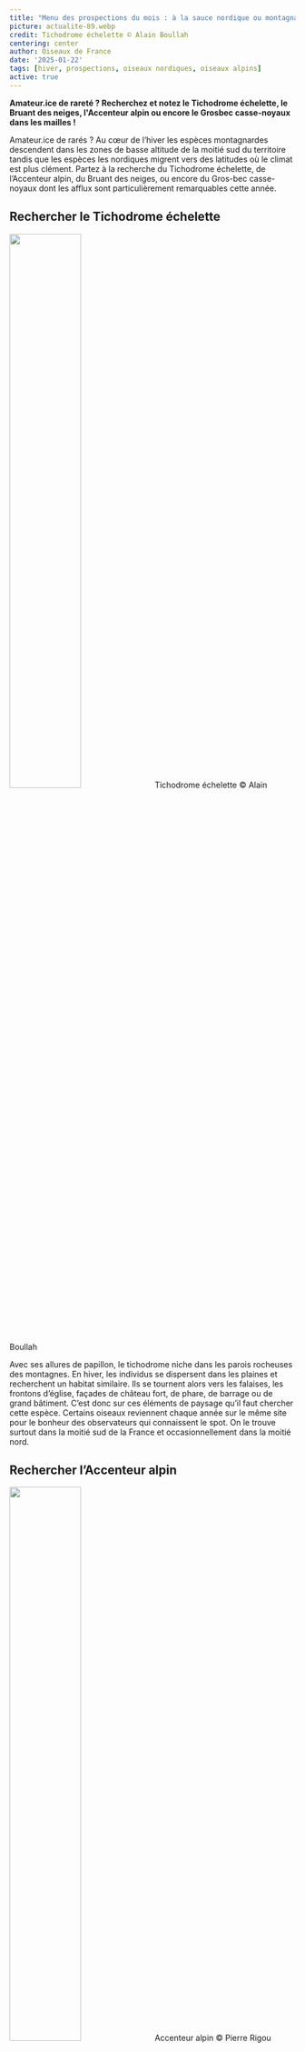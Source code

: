 ```yaml
---
title: "Menu des prospections du mois : à la sauce nordique ou montagnarde !"
picture: actualite-89.webp
credit: Tichodrome échelette © Alain Boullah 
centering: center
author: Oiseaux de France
date: '2025-01-22'
tags: [hiver, prospections, oiseaux nordiques, oiseaux alpins]
active: true
---
```


**Amateur.ice de rareté ? Recherchez et notez le Tichodrome échelette, le Bruant des neiges, l'Accenteur alpin ou encore le Grosbec casse-noyaux dans les mailles !**

Amateur.ice de rarés ? Au cœur de l’hiver les espèces montagnardes descendent dans les zones de basse altitude de la moitié sud du territoire tandis que les espèces les nordiques migrent vers des latitudes où le climat est plus clément. Partez à la recherche du Tichodrome échelette, de l’Accenteur alpin, du Bruant des neiges, ou encore du Gros-bec casse-noyaux dont les afflux sont particulièrement remarquables cette année. 

## Rechercher le Tichodrome échelette 

<img class="InformativePagePicture" style="width: 50%" src="/news/actualite-89-tichodrome-echelette.webp"/>
<span class="InformativePagePictureLegend">Tichodrome échelette © Alain Boullah</span>

Avec ses allures de papillon, le tichodrome niche dans les parois rocheuses des montagnes. En hiver, les individus se dispersent dans les plaines et recherchent un habitat similaire. Ils se tournent alors vers les falaises, les frontons d’église, façades de château fort, de phare, de barrage ou de grand bâtiment. C’est donc sur ces éléments de paysage qu’il faut chercher cette espèce. Certains oiseaux reviennent chaque année sur le même site pour le bonheur des observateurs qui connaissent le spot. On le trouve surtout dans la moitié sud de la France et occasionnellement dans la moitié nord.  

## Rechercher l’Accenteur alpin 

<img class="InformativePagePicture" style="width: 50%" src="/news/actualite-89-accenteur-alpin.webp"/>
<span class="InformativePagePictureLegend">Accenteur alpin © Pierre Rigou</span>

Oiseau montagnard, l’Accenteur alpin se différencie de son cousin des plaines, l'Accenteur mouchet, par ses flancs couleur rouille. Il se reproduit au-delà de la limite des arbres dans les Pyrénées, les Alpes, en Corse et ponctuellement dans le Massif-Central. En hiver, il descend vers les basses altitudes, si bien qu’on le rencontre souvent dans tout le quart sud-est de la France. Quelques individus erratiques s’aventurent parfois jusque dans la moitié nord ou le long du littoral atlantique. Comme dans le cas du Tichodrome échelette, certains sites d’hivernages sont fréquentés de manière traditionnelle et ce sont souvent les mêmes individus qui reviennent chaque année. 

## Rechercher le Bruant des neiges 

<img class="InformativePagePicture" style="width: 50%" src="/news/actualite-89-bruant-des-neiges.webp"/>
<span class="InformativePagePictureLegend">Bruant des neiges © Fabrice Croset</span>

Le Bruant des neiges est un passereau granivore qui niche autour du cercle polaire. Située en limite sud de son aire de répartition, la France accueille d’octobre à janvier quelques centaines d’individus originaires d’Islande, d’Ecosse ou de Fennoscandie. On l’observe surtout sur la frange littorale de la Manche et de la Mer du Nord, et jusqu’en Gironde de façon plus anecdotique. On le rencontre isolé ou en tout petits groupes, dans des milieux littoraux ouverts, type dunes, plages de galets, pelouses et landes. 

## Rechercher le Grosbec casse-noyaux 

<img class="InformativePagePicture" style="width: 50%" src="/news/actualite-89-gros-bec-casse-noyaux.webp"/>
<span class="InformativePagePictureLegend">Gros-bec casse-noyaux © Fabrice Croset</span>

Oiseau forestier discret, le Grosbec casse-noyaux se laisse plus facilement observer en hiver en raison d’une plus grande dispersion de l’espèce à cette période, de son comportement grégaire et de l’apport de migrateurs venus du Nord de l’Europe. Le Gros-bec s’invite dans les vergers, les parcs et les jardins, notamment ceux avec mangeoires. Son cri sec caractéristique "tsic" vous permettra de le repérer facilement.

## Choix du mode de prospection, de la méthodologie et transmission des données 

Il s'agit de faire une prospection **ciblée** sur l'espèce recherchée et donc de cibler son habitat de prédilection pour déterminer le lieu de prospection autour de chez vous. 

En terme de méthodologie, vous pouvez opter pour des [listes complètes](https://www.youtube.com/watch?v=rFSgvLv3lj8&list=PLrw_QRwQrnAUS1hX6g9ghYRNFsZKk8ywn&index=5)(listes d'observations) ou des [EPOC](https://www.youtube.com/watch?v=TZt0Ri6xSaU&list=PLrw_QRwQrnAUS1hX6g9ghYRNFsZKk8ywn&index=8)(points d'écoute et d'observation) qui vous permettront d’inventorier toutes les autres espèces observées sur votre llieu d'observation. 

Les données d’occurrence détaillées et localisées (1 observation-1 point GPS), sont réservées aux observations ponctuelles fortuites (hors liste) et peuvent permettre de confirmer la présence d'une espèce rare. 

La saisie se fait avec l'application **NaturaList** ou sur **[Faune France](https://www.faune-france.org)!** 

**[Plus d’informations sur les prospections atlas à partir de 2025](https://oiseauxdefrance.org/news/actualite-85)**

